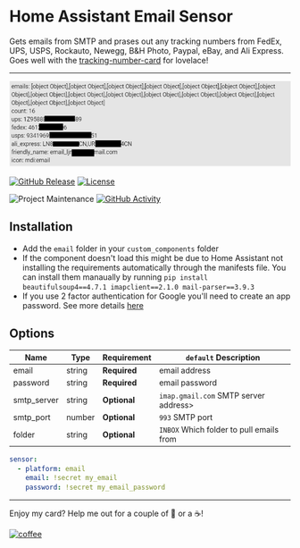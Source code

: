 # Home Assistant Email Sensor

Gets emails from SMTP and prases out any tracking numbers from FedEx, UPS, USPS, Rockauto, Newegg, B&H Photo, Paypal, eBay, and Ali Express. Goes well with the [tracking-number-card](https://github.com/ljmerza/tracking-number-card) for lovelace!

---

![](./sensor.png)

[![GitHub Release][releases-shield]][releases]
[![License][license-shield]](LICENSE.md)

![Project Maintenance][maintenance-shield]
[![GitHub Activity][commits-shield]][commits]

## Installation

* Add the `email` folder in your `custom_components` folder
* If the component doesn't load this might be due to Home Assistant not installing the requirements automatically through the manifests file. You can install them manaually by running `pip install beautifulsoup4==4.7.1 imapclient==2.1.0 mail-parser==3.9.3`
* If you use 2 factor authentication for Google you'll need to create an app password. See more details [here](https://support.google.com/accounts/answer/185833?hl=en)

## Options

| Name | Type | Requirement | `default` Description
| ---- | ---- | ------- | -----------
| email | string | **Required** | email address
| password | string | **Required** | email password
| smtp_server | string | **Optional** | `imap.gmail.com`  SMTP server address>
| smtp_port | number | **Optional** | `993` SMTP port
| folder | string | **Optional** | `INBOX` Which folder to pull emails from

```yaml
sensor:
  - platform: email
    email: !secret my_email
    password: !secret my_email_password
```


---

Enjoy my card? Help me out for a couple of :beers: or a :coffee:!

[![coffee](https://www.buymeacoffee.com/assets/img/custom_images/black_img.png)](https://www.buymeacoffee.com/JMISm06AD)


[commits-shield]: https://img.shields.io/github/commit-activity/y/ljmerza/ha-email-sensor.svg?style=for-the-badge
[commits]: https://github.com/ljmerza/ha-email-sensor/commits/master
[license-shield]: https://img.shields.io/github/license/ljmerza/ha-email-sensor.svg?style=for-the-badge
[maintenance-shield]: https://img.shields.io/badge/maintainer-Leonardo%20Merza%20%40ljmerza-blue.svg?style=for-the-badge
[releases-shield]: https://img.shields.io/github/release/ljmerza/ha-email-sensor.svg?style=for-the-badge
[releases]: https://github.com/ljmerza/ha-email-sensor/releases
